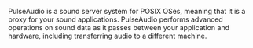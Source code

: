 PulseAudio is a sound server system for POSIX OSes, meaning that it is a proxy for your sound applications.
PulseAudio performs advanced operations on sound data as it passes between your application and hardware, including transferring audio to a different machine.